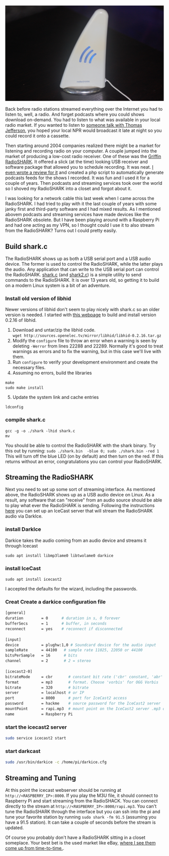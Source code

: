 ![RadioSHARK](https://raw.githubusercontent.com/benjaminmetzler/til/main/misc/RadioSHARK-01.jpg "RadioSHARK")

Back before radio stations streamed everything over the Internet you had to listen to, well, a radio.  And forget podcasts where you could shows download on-demand.  You had to listen to what was available in your local radio market.  If you wanted to listen to [someone talk with Thomas Jefferson](https://jeffersonhour.com/), you hoped your local NPR would broadcast it late at night so you could record it onto a cassette.

Then starting around 2004 companies realized there might be a market for listening and recording radio on your computer.  A couple jumped into the market of producing a low-cost radio receiver.  One of these was the [Griffin RadioSHARK](https://en.wikipedia.org/wiki/Radio_SHARK).  It offered a slick (at the time) looking USB receiver and software package that allowed you to schedule recording.  It was neat.  [I even wrote a review for it](https://www.osnews.com/story/8599/a-radioshark-review/) and created a php script to automatically generate podcasts feeds for the shows I recorded.  It was fun and I used it for a couple of years.  Then podcasts and streaming services took over the world so I shoved my RadioSHARK into a closet and forgot about it.

I was looking for a network cable this last week when I came across the RadioSHARK.  I had tried to play with it the last couple of years with some janky first and third-party software and I had mixed results.  As I mentioned abovem podcasts and streaming services have made devices like the RadioSHARK obsolete.  But I have been playing around with a Raspberry Pi and had one acting as my VPN, so I thought could I use it to also stream from the RadioSHARK?  Turns out I could pretty easily.

## Build shark.c
The RadioSHARK shows up as both a USB serial port and a USB audio device.  The former is used to control the RadioSHARK, while the latter plays the audio.  Any application that can write to the USB serial port can control the RadioSHARK.  [shark.c](https://raw.githubusercontent.com/benjaminmetzler/til/main/misc/archive/shark.c) (and [shark2.c](https://raw.githubusercontent.com/benjaminmetzler/til/main/misc/archive/shark2.c)) is a simple utility to send commands to the RadioSHARK.  It is over 13 years old, so getting it to build on a modern Linux system is a bit of an adventure.  

### Install old version of libhid
Newer versions of libhid don't seem to play nicely with shark.c so an older version is needed.  I started with [this webpage](https://github.com/packetgeek/radioshark-v1-rpi) to build and install version 0.2.16 of libhid.  

1. Download and untar/zip the libhid code.  
  `wget http://sources.openelec.tv/mirror/libhid/libhid-0.2.16.tar.gz`
2. Modify the `configure` file to throw an error when a warning is seen by deleting `-Werror` from lines 22288 and 22289.  Normally it's good to treat warnings as errors and to fix the warning, but in this case we'll live with them.
3. Run `configure` to verify your development environment and create the necessary files.
4. Assuming no errors, build the libraries
  ```shell
  make
  sudo make install
  ```
5. Update the system link and cache entries
  ```shell
  ldconfig
  ```

### compile shark.c
```shell
gcc -g -o ./shark -lhid shark.c
mv 
```

You should be able to control the RadioSHARK with the shark binary.  Try this out by running:
`sudo ./shark.bin  -blue 0; sudo ./shark.bin -red 1`
This will turn off the blue LED (on by default) and then turn on the red.  If this returns without an error, congratulations you can control your RadioSHARK.

## Streaming the RadioSHARK
Next you need to set up some sort of streaming interface.  As mentioned above, the RadioSHARK shows up as a USB audio device on Linux.  As a result, any software that can "receive" from an audio source should be able to play what ever the RadioSHARK is sending.  Following the instructions [here](https://maker.pro/raspberry-pi/projects/how-to-build-an-internet-radio-station-with-raspberry-pi-darkice-and-icecast) you can set up an IceCast server that will stream the RadioSHARK audio via DarkIce.

### install DarkIce
Darkice takes the audio coming from an audio device and streams it through Icecast
```shell
sudo apt install libmp3lame0 libtwolame0 darkice
```

### install IceCast
```shell
sudo apt install icecast2
```
I accepted the defaults for the wizard, including the passwords. 

### Creat Create a darkice configuration file 
``` bash
[general]
duration        = 0      # duration in s, 0 forever
bufferSecs      = 1      # buffer, in seconds
reconnect       = yes    # reconnect if disconnected
 
[input]
device          = plughw:1,0 # Soundcard device for the audio input
sampleRate      = 44100   # sample rate 11025, 22050 or 44100
bitsPerSample   = 16      # bits
channel         = 2       # 2 = stereo
 
[icecast2-0]
bitrateMode     = cbr       # constant bit rate ('cbr' constant, 'abr' average)
format          = mp3       # format. Choose 'vorbis' for OGG Vorbis
bitrate         = 320       # bitrate
server          = localhost # or IP
port            = 8000      # port for IceCast2 access
password        = hackme    # source password for the IceCast2 server
mountPoint      = rapi.mp3  # mount point on the IceCast2 server .mp3 or .ogg
name            = Raspberry Pi
```

### start the icecast2 server
```bash
sudo service icecast2 start
```

### start darkcast 
```bash
sudo /usr/bin/darkice -c /home/pi/darkice.cfg
```


## Streaming and Tuning
At this point the icecast webserver should be running at `http://<RASPBERRY_IP>:8000`.  If you play the M3U file, it should connect to Raspberry Pi and start streaming from the RadioSHACK.  You can connect directly to the stream at `http://<RASPBERRY_IP>:8000/rapi.mp3`. You can't tune the RadioSHARK through the interface but you can ssh into the pi and tune your favorite station by running `sudo shark -fm 91.5` (assuming you have a 91.5 station).  It can take a couple of seconds before the stream is updated.

Of course you probably don't have a RadioSHARK sitting in a closet someplace.  Your best bet is the used market like eBay, [where I see them come up from time-to-time.](https://www.ebay.com/sch/i.html?_from=R40&_trksid=m570.l1313&_nkw=radioshark+usb&_sacat=0&LH_TitleDesc=0&_osacat=0&_odkw=radioshark).  